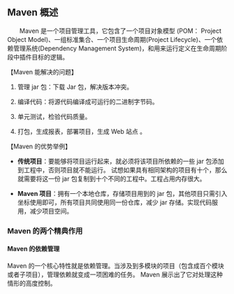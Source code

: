 ## Maven 概述

&emsp;&emsp;Maven 是一个项目管理工具，它包含了一个项目对象模型 (POM： Project Object Model)、一组标准集合、一个项目生命周期(Project Lifecycle)、一个依赖管理系统(Dependency Management System)，和用来运行定义在生命周期阶段中插件目标的逻辑。

【Maven 能解决的问题】

1. 管理 jar 包：下载 Jar 包，解决版本冲突。

2. 编译代码：将源代码编译成可运行的二进制字节码。

3. 单元测试，检验代码质量。

4. 打包，生成报表，部署项目，生成 Web 站点 。

【Maven 的优势举例】 

* **传统项目**：要能够将项目运行起来，就必须将该项目所依赖的一些 jar 包添加到工程中，否则项目就不能运行。 试想如果具有相同架构的项目有十个，那么就需要将这一份 jar 包复制到十个不同的工程中。工程占用内存很大。

* **Maven 项目**：拥有一个本地仓库，存储项目用到的 jar 包，其他项目只需引入坐标使用即可，所有项目共同使用同一份仓库，减少 jar 存储。实现代码服用，减少项目空间。  

### Maven 的两个精典作用 

#### Maven 的依赖管理 

Maven 的一个核心特性就是依赖管理。当涉及到多模块的项目（包含成百个模块或者子项目），管理依赖就变成一项困难的任务。 Maven 展示出了它对处理这种情形的高度控制。 



